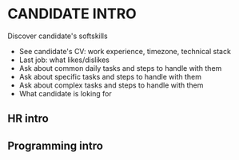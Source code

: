 # CANDIDATE INTRO

Discover candidate's softskills

-   See candidate's CV: work experience, timezone, technical stack
-   Last job: what likes/dislikes
-   Ask about common daily tasks and steps to handle with them
-   Ask about specific tasks and steps to handle with them
-   Ask about complex tasks and steps to handle with them
-   What candidate is loking for

## HR intro

## Programming intro
